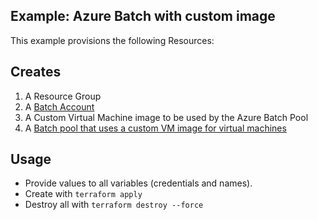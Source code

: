## Example: Azure Batch with custom image

This example provisions the following Resources:

## Creates

1. A Resource Group
2. A [Batch Account](https://docs.microsoft.com/en-us/azure/batch/batch-api-basics#account)
3. A Custom Virtual Machine image to be used by the Azure Batch Pool
4. A [Batch pool that uses a custom VM image for virtual machines](https://docs.microsoft.com/en-us/azure/batch/batch-custom-images)

## Usage

- Provide values to all variables (credentials and names).
- Create with `terraform apply`
- Destroy all with `terraform destroy --force`
